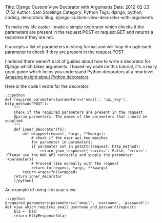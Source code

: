 Title: Django Custom View Decorator with Arguments
Date: 2012-02-23 17:52
Author: Sam Stoelinga
Category: Python
Tags: django, python, coding, decorators
Slug: django-custom-view-decorator-with-arguments

To make my life easier I made a simple decorator which checks if the
parameters are present in the request.POST or request.GET and returns a
response if they are not.

It accepts a list of parameters in string format and will loop through
each parameter to check if they are present in the request.POST.

I noticed there weren't a lot of guides about how to write a decorator
for Django which takes arguments. I based my code on this tutorial, it's
a really great guide which helps you understand Python decorators at a
new level: [Amazing insight about Python
decorators](http://www.elfsternberg.com/2009/11/20/python-decorators-with-arguments-with-bonus-django-goodness/ "Amazing insight about Python decorators")

Here is the code I wrote for the decorator:  

    :::python
    def required_parameters(parameters=('email', 'api_key'), http_method='POST'):  
        """  
        Check if the required parameters are present in the request  
        @param parameters: The names of the parameters that should be supplied  
        """  
        def inner_decorator(fn):  
            def wrapped(request, *args, **kwargs):  
                # check if the user api_key matches  
                for parameter in parameters:  
                if parameter not in getattr(request, http_method):  
                    return json_response({'success': False, 'errors': 'Please use the Web API correctly and supply the parameter: '+parameter})  
                # Proceed like normally with the request  
                return fn(request, *args, **kwargs)  
            return wraps(fn)(wrapped)  
        return inner_decorator  
        [/python]

An example of using it in your view:  

    :::python
    @required_parameters(parameters=('email', 'username', 'password'))  
    def view_which_requires_email_username_and_password(request)  
        bla = 'bla'
        return HttpResponse(bla)  
